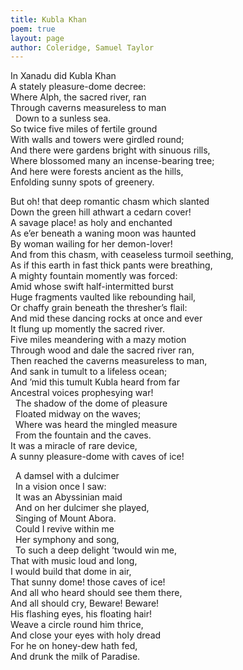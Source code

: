 ```yaml
---
title: Kubla Khan  
poem: true
layout: page
author: Coleridge, Samuel Taylor  
---
```


In Xanadu did Kubla Khan  
A stately pleasure-dome decree:  
Where Alph, the sacred river, ran  
Through caverns measureless to man  
&nbsp; Down to a sunless sea.  
So twice five miles of fertile ground  
With walls and towers were girdled round;  
And there were gardens bright with sinuous rills,  
Where blossomed many an incense-bearing tree;  
And here were forests ancient as the hills,  
Enfolding sunny spots of greenery.  
  
But oh! that deep romantic chasm which slanted  
Down the green hill athwart a cedarn cover!  
A savage place! as holy and enchanted  
As e’er beneath a waning moon was haunted  
By woman wailing for her demon-lover!  
And from this chasm, with ceaseless turmoil seething,  
As if this earth in fast thick pants were breathing,  
A mighty fountain momently was forced:  
Amid whose swift half-intermitted burst  
Huge fragments vaulted like rebounding hail,  
Or chaffy grain beneath the thresher’s flail:  
And mid these dancing rocks at once and ever  
It flung up momently the sacred river.  
Five miles meandering with a mazy motion  
Through wood and dale the sacred river ran,  
Then reached the caverns measureless to man,  
And sank in tumult to a lifeless ocean;  
And ’mid this tumult Kubla heard from far  
Ancestral voices prophesying war!  
&nbsp; The shadow of the dome of pleasure  
&nbsp; Floated midway on the waves;  
&nbsp; Where was heard the mingled measure  
&nbsp; From the fountain and the caves.  
It was a miracle of rare device,  
A sunny pleasure-dome with caves of ice!  
  
&nbsp; A damsel with a dulcimer  
&nbsp; In a vision once I saw:  
&nbsp; It was an Abyssinian maid  
&nbsp; And on her dulcimer she played,  
&nbsp; Singing of Mount Abora.  
&nbsp; Could I revive within me  
&nbsp; Her symphony and song,  
&nbsp; To such a deep delight ’twould win me,  
That with music loud and long,  
I would build that dome in air,  
That sunny dome! those caves of ice!  
And all who heard should see them there,  
And all should cry, Beware! Beware!  
His flashing eyes, his floating hair!  
Weave a circle round him thrice,  
And close your eyes with holy dread  
For he on honey-dew hath fed,  
And drunk the milk of Paradise.  
